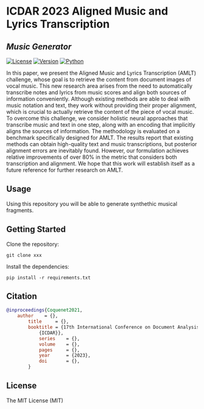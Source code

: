 # ICDAR 2023 Aligned Music and Lyrics Transcription
## _Music Generator_

[![License](https://img.shields.io/static/v1?label=License&message=MIT&color=blue)]() [![Version](https://img.shields.io/static/v1?label=Version&message=1.0&color=)]() [![Python](https://img.shields.io/static/v1?label=Python&message=3.8.10&color=blue)]()

In this paper, we present the Aligned Music and Lyrics Transcription (AMLT) challenge, whose goal is to retrieve the content from document images of vocal music. This new research area arises from the need to automatically transcribe notes and lyrics from music scores and align both sources of information conveniently. Although existing methods are able to deal with music notation and text, they work without providing their proper alignment, which is crucial to actually retrieve the content of the piece of vocal music. To overcome this challenge, we consider holistic neural approaches that transcribe music and text in one step, along with an encoding that implicitly aligns the sources of information. The methodology is evaluated on a benchmark specifically designed for AMLT. The results report that existing methods can obtain high-quality text and music transcriptions, but posterior alignment errors are inevitably found. However, our formulation achieves relative improvements of over 80% in the metric that considers both transcription and alignment. We hope that this work will establish itself as a future reference for further research on AMLT.

## Usage
Using this repository you will be able to generate synthethic musical fragments.
_<imagen>_

## Getting Started
Clone the repository:

```
git clone xxx
```

Install the dependencies:

```
pip install -r requirements.txt
```

## Citation
```bibtex
@inproceedings{Coquenet2021,
    author    = {},
        title     = {},
        booktitle = {17th International Conference on Document Analysis and Recognition,
            {ICDAR}},
            series    = {},
            volume    = {},
            pages     = {},
            year      = {2023},
            doi       = {},
        }
```

## License

The MIT License (MIT)
